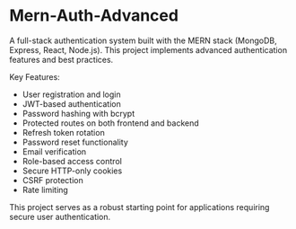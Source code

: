 # Mern-Auth-Advanced
A full-stack authentication system built with the MERN stack (MongoDB, Express, React, Node.js). This project implements advanced authentication features and best practices.

Key Features:
- User registration and login
- JWT-based authentication
- Password hashing with bcrypt
- Protected routes on both frontend and backend
- Refresh token rotation
- Password reset functionality
- Email verification
- Role-based access control
- Secure HTTP-only cookies
- CSRF protection
- Rate limiting

This project serves as a robust starting point for applications requiring secure user authentication.

